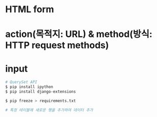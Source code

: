 # HTML form
# action(목적지: URL) & method(방식: HTTP request methods)
# input
```bash
# QuerySet API
$ pip install ipython
$ pip install django-extensions

$ pip freeze > requirements.txt
```

```bash
# 특정 테이블에 새로운 행을 추가하여 데이터 추가
```